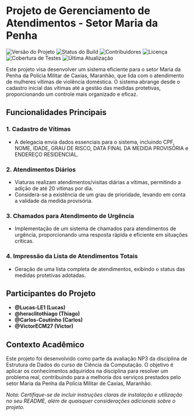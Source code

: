 # Projeto de Gerenciamento de Atendimentos - Setor Maria da Penha
![Versão do Projeto](https://img.shields.io/badge/Vers%C3%A3o-1.0-brightgreen)
![Status do Build](https://img.shields.io/badge/Build-Passando-success)
![Contribuidores](https://img.shields.io/badge/Contribuidores-3-blue)
![Licença](https://img.shields.io/badge/Licen%C3%A7a-MIT-orange)
![Cobertura de Testes](https://img.shields.io/badge/Cobertura%20de%20Testes-80%25-yellow)
![Última Atualização](https://img.shields.io/badge/%C3%9Altima%20Atualiza%C3%A7%C3%A3o-Mar%C3%A7o%202023-blueviolet)

Este projeto visa desenvolver um sistema eficiente para o setor Maria da Penha da Polícia Militar de Caxias, Maranhão, que lida com o atendimento de mulheres vítimas de violência doméstica. O sistema abrange desde o cadastro inicial das vítimas até a gestão das medidas protetivas, proporcionando um controle mais organizado e eficaz.

## Funcionalidades Principais

### 1. Cadastro de Vítimas
- A delegacia envia dados essenciais para o sistema, incluindo CPF, NOME, IDADE, GRAU DE RISCO, DATA FINAL DA MEDIDA PROVISÓRIA e ENDEREÇO RESIDENCIAL.
  
### 2. Atendimentos Diários
- Viaturas realizam atendimentos/visitas diárias a vítimas, permitindo a adição de até 20 vítimas por dia.
- Considera-se a existência de um grau de prioridade, levando em conta a validade da medida provisória.

### 3. Chamados para Atendimento de Urgência
- Implementação de um sistema de chamados para atendimentos de urgência, proporcionando uma resposta rápida e eficiente em situações críticas.

### 4. Impressão da Lista de Atendimentos Totais
- Geração de uma lista completa de atendimentos, exibindo o status das medidas protetivas adotadas.

## Participantes do Projeto
- **@Lucas-LE1 (Lucas)**
- **@heraclitothiago (Thiago)**
- **@Carlos-Coutinho (Carlos)**
- **@VictorECM27 (Victor)**

## Contexto Acadêmico

Este projeto foi desenvolvido como parte da avaliação NP3 da disciplina de Estrutura de Dados do curso de Ciência da Computação. O objetivo é aplicar os conhecimentos adquiridos na disciplina para resolver um problema real, contribuindo para a melhoria dos serviços prestados pelo setor Maria da Penha da Polícia Militar de Caxias, Maranhão.

*Nota: Certifique-se de incluir instruções claras de instalação e utilização no seu README, além de quaisquer considerações adicionais sobre o projeto.*
